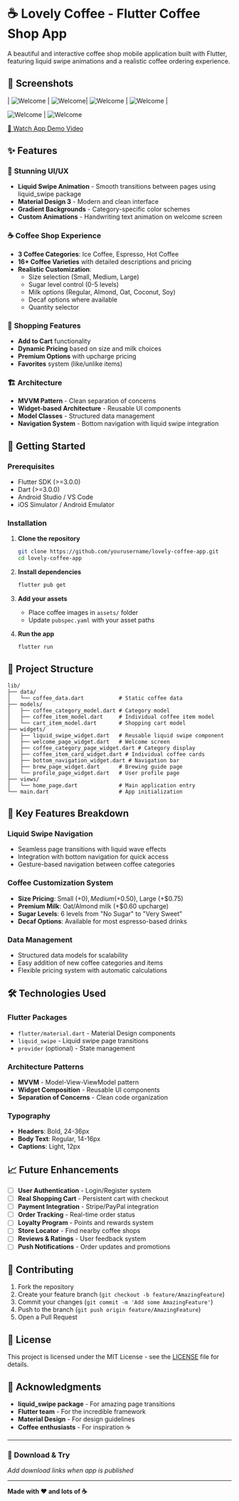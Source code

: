 # ☕ Lovely Coffee - Flutter Coffee Shop App

A beautiful and interactive coffee shop mobile application built with Flutter, featuring liquid swipe animations and a realistic coffee ordering experience.

## 📱 Screenshots

| ![Welcome](assets/0.png) | ![Welcome](assets/1.png)| ![Welcome](assets/2.png) | ![Welcome](assets/3.png) |

![Welcome](assets/4.png) | ![Welcome](assets/5.png)

[📱 Watch App Demo Video](assets/demo.mp4)

## ✨ Features

### 🎨 **Stunning UI/UX**
- **Liquid Swipe Animation** - Smooth transitions between pages using liquid_swipe package
- **Material Design 3** - Modern and clean interface
- **Gradient Backgrounds** - Category-specific color schemes
- **Custom Animations** - Handwriting text animation on welcome screen

### ☕ **Coffee Shop Experience**
- **3 Coffee Categories**: Ice Coffee, Espresso, Hot Coffee
- **16+ Coffee Varieties** with detailed descriptions and pricing
- **Realistic Customization**:
  - Size selection (Small, Medium, Large)
  - Sugar level control (0-5 levels)
  - Milk options (Regular, Almond, Oat, Coconut, Soy)
  - Decaf options where available
  - Quantity selector

### 🛒 **Shopping Features**
- **Add to Cart** functionality
- **Dynamic Pricing** based on size and milk choices
- **Premium Options** with upcharge pricing
- **Favorites** system (like/unlike items)

### 🏗️ **Architecture**
- **MVVM Pattern** - Clean separation of concerns
- **Widget-based Architecture** - Reusable UI components
- **Model Classes** - Structured data management
- **Navigation System** - Bottom navigation with liquid swipe integration

## 🚀 Getting Started

### Prerequisites
- Flutter SDK (>=3.0.0)
- Dart (>=3.0.0)
- Android Studio / VS Code
- iOS Simulator / Android Emulator

### Installation

1. **Clone the repository**
   ```bash
   git clone https://github.com/yourusername/lovely-coffee-app.git
   cd lovely-coffee-app
   ```

2. **Install dependencies**
   ```bash
   flutter pub get
   ```

3. **Add your assets**
   - Place coffee images in `assets/` folder
   - Update `pubspec.yaml` with your asset paths

4. **Run the app**
   ```bash
   flutter run
   ```

## 📁 Project Structure

```
lib/
├── data/
│   └── coffee_data.dart           # Static coffee data
├── models/
│   ├── coffee_category_model.dart # Category model
│   ├── coffee_item_model.dart     # Individual coffee item model
│   └── cart_item_model.dart       # Shopping cart model
├── widgets/
│   ├── liquid_swipe_widget.dart   # Reusable liquid swipe component
│   ├── welcome_page_widget.dart   # Welcome screen
│   ├── coffee_category_page_widget.dart # Category display
│   ├── coffee_item_card_widget.dart # Individual coffee cards
│   ├── bottom_navigation_widget.dart # Navigation bar
│   ├── brew_page_widget.dart      # Brewing guide page
│   └── profile_page_widget.dart   # User profile page
├── views/
│   └── home_page.dart             # Main application entry
└── main.dart                      # App initialization
```

## 🎯 Key Features Breakdown

### **Liquid Swipe Navigation**
- Seamless page transitions with liquid wave effects
- Integration with bottom navigation for quick access
- Gesture-based navigation between coffee categories

### **Coffee Customization System**
- **Size Pricing**: Small (+$0), Medium (+$0.50), Large (+$0.75)
- **Premium Milk**: Oat/Almond milk (+$0.60 upcharge)
- **Sugar Levels**: 6 levels from "No Sugar" to "Very Sweet"
- **Decaf Options**: Available for most espresso-based drinks

### **Data Management**
- Structured data models for scalability
- Easy addition of new coffee categories and items
- Flexible pricing system with automatic calculations

## 🛠️ Technologies Used

### **Flutter Packages**
- `flutter/material.dart` - Material Design components
- `liquid_swipe` - Liquid swipe page transitions
- `provider` (optional) - State management

### **Architecture Patterns**
- **MVVM** - Model-View-ViewModel pattern
- **Widget Composition** - Reusable UI components
- **Separation of Concerns** - Clean code organization

### **Typography**
- **Headers**: Bold, 24-36px
- **Body Text**: Regular, 14-16px
- **Captions**: Light, 12px

## 📈 Future Enhancements

- [ ] **User Authentication** - Login/Register system
- [ ] **Real Shopping Cart** - Persistent cart with checkout
- [ ] **Payment Integration** - Stripe/PayPal integration
- [ ] **Order Tracking** - Real-time order status
- [ ] **Loyalty Program** - Points and rewards system
- [ ] **Store Locator** - Find nearby coffee shops
- [ ] **Reviews & Ratings** - User feedback system
- [ ] **Push Notifications** - Order updates and promotions

## 🤝 Contributing

1. Fork the repository
2. Create your feature branch (`git checkout -b feature/AmazingFeature`)
3. Commit your changes (`git commit -m 'Add some AmazingFeature'`)
4. Push to the branch (`git push origin feature/AmazingFeature`)
5. Open a Pull Request

## 📄 License

This project is licensed under the MIT License - see the [LICENSE](LICENSE) file for details.
## 🙏 Acknowledgments

- **liquid_swipe package** - For amazing page transitions
- **Flutter team** - For the incredible framework
- **Material Design** - For design guidelines
- **Coffee enthusiasts** - For inspiration ☕

---

### 📱 Download & Try

*Add download links when app is published*

---

**Made with ❤️ and lots of ☕**
